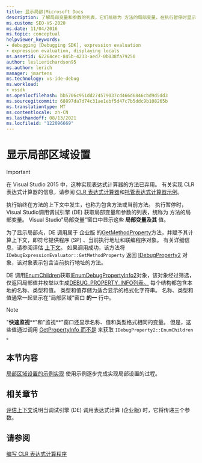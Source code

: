 ```yaml
---
title: 显示局部|Microsoft Docs
description: 了解局部变量和参数的列表，它们统称为 方法的局部变量，在执行暂停时显示。
ms.custom: SEO-VS-2020
ms.date: 11/04/2016
ms.topic: conceptual
helpviewer_keywords:
- debugging [Debugging SDK], expression evaluation
- expression evaluation, displaying locals
ms.assetid: 62264cec-845b-4233-aed7-0b038fa79250
author: leslierichardson95
ms.author: lerich
manager: jmartens
ms.technology: vs-ide-debug
ms.workload:
- vssdk
ms.openlocfilehash: bb5706c951dd274579037cd466d6846cbd9d5dd3
ms.sourcegitcommit: 68897da7d74c31ae1ebf5d47c7b5ddc9b108265b
ms.translationtype: MT
ms.contentlocale: zh-CN
ms.lasthandoff: 08/13/2021
ms.locfileid: "122096669"
---
```

# <a name="display-locals"></a>显示局部区域设置
> [!IMPORTANT]
> 在 Visual Studio 2015 中，这种实现表达式计算器的方法已弃用。 有关实现 CLR 表达式计算器的信息，请参阅 [CLR 表达式计算器](https://github.com/Microsoft/ConcordExtensibilitySamples/wiki/CLR-Expression-Evaluators)和[托管表达式计算器示例](https://github.com/Microsoft/ConcordExtensibilitySamples/wiki/Managed-Expression-Evaluator-Sample)。

 执行始终在方法的上下文中发生，也称为包含方法或当前方法。 执行暂停时，Visual Studio调用调试引擎 (DE) 获取局部变量和参数的列表，统称为 方法的局部变量。 Visual Studio"局部变量"窗口中显示这些 **局部变量及其** 值。

 为了显示局部点，DE 调用属于 企业版 的[GetMethodProperty](../../extensibility/debugger/reference/idebugexpressionevaluator-getmethodproperty.md)方法，并赋予其计算上下文，即符号提供程序 (SP) 、当前执行地址和联编程序对象。 有关详细信息，请参阅评估 [上下文](../../extensibility/debugger/evaluation-context.md)。 如果调用成功，该方法将 `IDebugExpressionEvaluator::GetMethodProperty` 返回 [IDebugProperty2](../../extensibility/debugger/reference/idebugproperty2.md) 对象，该对象表示包含当前执行地址的方法。

 DE 调用[EnumChildren](../../extensibility/debugger/reference/idebugproperty2-enumchildren.md)获取[IEnumDebugPropertyInfo2](../../extensibility/debugger/reference/ienumdebugpropertyinfo2.md)对象，该对象经过筛选，仅返回局部值并枚举以生成[DEBUG_PROPERTY_INFO列表。](../../extensibility/debugger/reference/debug-property-info.md) 每个结构都包含本地的名称、类型和值。 类型和值存储为适合显示的格式化字符串。 名称、类型和值通常一起显示在"局部区域"窗口 **的一** 行中。

> [!NOTE]
> "**快速监视****"和"监视**"窗口还显示名称、值和类型格式相同的变量。 但是，这些值通过调用 [GetPropertyInfo 而不是](../../extensibility/debugger/reference/idebugproperty2-getpropertyinfo.md) 来获取 `IDebugProperty2::EnumChildren` 。

## <a name="in-this-section"></a>本节内容
 [局部区域设置的示例实现](../../extensibility/debugger/sample-implementation-of-locals.md) 使用示例逐步完成实现局部设置的过程。

## <a name="related-sections"></a>相关章节
 [评估上下文](../../extensibility/debugger/evaluation-context.md)说明当调试引擎 (DE) 调用表达式计算 (企业版) 时，它将传递三个参数。

## <a name="see-also"></a>请参阅
 [编写 CLR 表达式计算程序](../../extensibility/debugger/writing-a-common-language-runtime-expression-evaluator.md)
